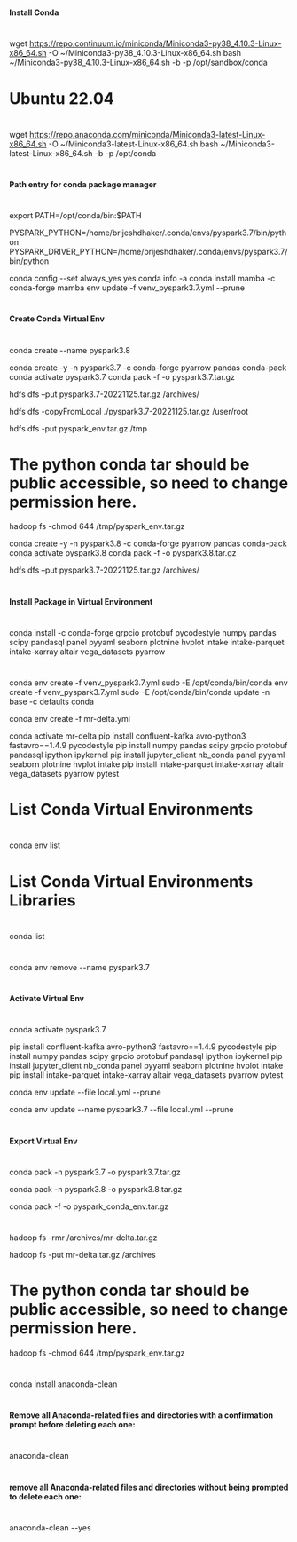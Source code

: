 #
#### Install Conda
#
wget https://repo.continuum.io/miniconda/Miniconda3-py38_4.10.3-Linux-x86_64.sh -O ~/Miniconda3-py38_4.10.3-Linux-x86_64.sh
bash ~/Miniconda3-py38_4.10.3-Linux-x86_64.sh -b -p /opt/sandbox/conda

#
# Ubuntu 22.04
#
wget https://repo.anaconda.com/miniconda/Miniconda3-latest-Linux-x86_64.sh -O ~/Miniconda3-latest-Linux-x86_64.sh
bash ~/Miniconda3-latest-Linux-x86_64.sh -b -p /opt/conda

#
#### Path entry for conda package manager
#
export PATH=/opt/conda/bin:$PATH

PYSPARK_PYTHON=/home/brijeshdhaker/.conda/envs/pyspark3.7/bin/python
PYSPARK_DRIVER_PYTHON=/home/brijeshdhaker/.conda/envs/pyspark3.7/bin/python

conda config --set always_yes yes
conda info -a
conda install mamba -c conda-forge
mamba env update -f venv_pyspark3.7.yml --prune

#
#### Create Conda Virtual Env 
#

conda create --name pyspark3.8


conda create -y -n pyspark3.7 -c conda-forge pyarrow pandas conda-pack
conda activate pyspark3.7
conda pack -f -o pyspark3.7.tar.gz

hdfs dfs –put pyspark3.7-20221125.tar.gz /archives/

hdfs dfs -copyFromLocal ./pyspark3.7-20221125.tar.gz /user/root

hdfs dfs -put pyspark_env.tar.gz /tmp

# The python conda tar should be public accessible, so need to change permission here.
hadoop fs -chmod 644 /tmp/pyspark_env.tar.gz



conda create -y -n pyspark3.8 -c conda-forge pyarrow pandas conda-pack
conda activate pyspark3.8
conda pack -f -o pyspark3.8.tar.gz

hdfs dfs –put pyspark3.7-20221125.tar.gz /archives/

#
#### Install Package in Virtual Environment
#

conda install -c conda-forge grpcio protobuf pycodestyle numpy pandas scipy pandasql panel pyyaml seaborn plotnine hvplot intake intake-parquet intake-xarray altair vega_datasets pyarrow

#
####  
# 
conda env create -f venv_pyspark3.7.yml
sudo -E /opt/conda/bin/conda env create -f venv_pyspark3.7.yml
sudo -E /opt/conda/bin/conda update -n base -c defaults conda

conda env create -f mr-delta.yml

conda activate mr-delta
pip install confluent-kafka avro-python3 fastavro==1.4.9 pycodestyle
pip install numpy pandas scipy grpcio protobuf pandasql ipython ipykernel
pip install jupyter_client nb_conda panel pyyaml seaborn plotnine hvplot intake
pip install intake-parquet intake-xarray altair vega_datasets pyarrow pytest

#
# List Conda Virtual Environments
#
conda env list

#
# List Conda Virtual Environments Libraries
#
conda list

#
#
#
conda env remove --name pyspark3.7

#
#### Activate Virtual Env
#
conda activate pyspark3.7

pip install confluent-kafka avro-python3 fastavro==1.4.9 pycodestyle
pip install numpy pandas scipy grpcio protobuf pandasql ipython ipykernel
pip install jupyter_client nb_conda panel pyyaml seaborn plotnine hvplot intake
pip install intake-parquet intake-xarray altair vega_datasets pyarrow pytest


conda env update --file local.yml --prune

conda env update --name pyspark3.7 --file local.yml --prune
#
#### Export Virtual Env
#
conda pack -n pyspark3.7 -o pyspark3.7.tar.gz

conda pack -n pyspark3.8 -o pyspark3.8.tar.gz

conda pack -f -o pyspark_conda_env.tar.gz

#
#
#

hadoop fs -rmr /archives/mr-delta.tar.gz

hadoop fs -put mr-delta.tar.gz /archives

# The python conda tar should be public accessible, so need to change permission here.
hadoop fs -chmod 644 /tmp/pyspark_env.tar.gz


#
####
#
conda install anaconda-clean

#
#### Remove all Anaconda-related files and directories with a confirmation prompt before deleting each one:
#
anaconda-clean

#
#### remove all Anaconda-related files and directories without being prompted to delete each one:
#
anaconda-clean --yes